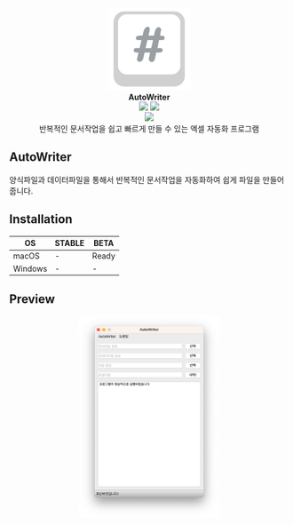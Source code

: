 <div align="center">
    <img width="150" src="src/logo.png" alt="{Logo}"><br />
    <b>AutoWriter</b>
    <br>
        <img src="https://img.shields.io/badge/license-GLPv3-blue"/>
    <img src="https://img.shields.io/badge/build-BETA1-brightgreen"/><br>
    <img src="https://img.shields.io/badge/Python-3776AB?style=flat&logo=Python&logoColor=white"/>
    <br>
    반복적인 문서작업을 쉽고 빠르게 만들 수 있는 엑셀 자동화 프로그램
</div>

## AutoWriter

양식파일과 데이터파일을 통해서 반복적인 문서작업을 자동화하여 쉽게 파일을 만들어 줍니다.

## Installation

| OS      | STABLE | BETA  |
| ------- | ------ | ----- |
| macOS   | -      | Ready |
| Windows | -      | -     |

## Preview

<div align="center">
    <img src = "screenshots/preview.png" width = "50%">
</div>
